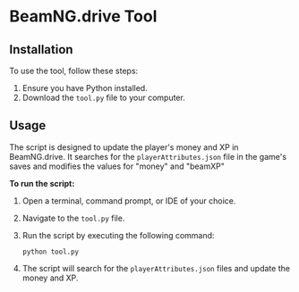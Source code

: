 # BeamNG.drive Tool

## Installation

To use the tool, follow these steps:

1. Ensure you have Python installed.
2. Download the `tool.py` file to your computer.

## Usage

The script is designed to update the player's money and XP in BeamNG.drive. It searches for the `playerAttributes.json` file in the game's saves and modifies the values for "money" and "beamXP"

**To run the script:**

1. Open a terminal, command prompt, or IDE of your choice.
2. Navigate to the `tool.py` file.
3. Run the script by executing the following command:

   ```
   python tool.py
   ```

4. The script will search for the `playerAttributes.json` files and update the money and XP.

